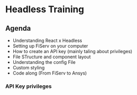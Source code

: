 # Headless Training

## Agenda
- Understanding React x Headless 
- Setting up FiServ on your computer
- How to create an API key (mainly taling about privileges)
- File STructure and component layout
- Understanding the config File
- Custom styling
- Code along (From FiServ to Ansys)

### API Key privileges
